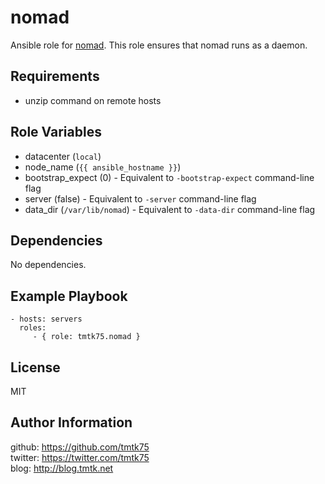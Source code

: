 nomad
=========
Ansible role for [nomad](http://www.nomad.io/).
This role ensures that nomad runs as a daemon.

Requirements
------------
- unzip command on remote hosts

Role Variables
--------------
- datacenter (`local`)
- node\_name (`{{ ansible_hostname }}`)
- bootstrap_expect (0) - Equivalent to `-bootstrap-expect` command-line flag
- server (false) - Equivalent to `-server` command-line flag
- data\_dir (`/var/lib/nomad`) - Equivalent to `-data-dir` command-line flag

Dependencies
------------
No dependencies.

Example Playbook
----------------

    - hosts: servers
      roles:
         - { role: tmtk75.nomad }

License
-------
MIT

Author Information
------------------
github: https://github.com/tmtk75  
twitter: https://twitter.com/tmtk75  
blog: http://blog.tmtk.net


